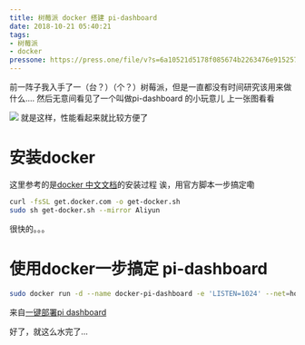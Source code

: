 ```yaml
---
title: 树莓派 docker 搭建 pi-dashboard
date: 2018-10-21 05:40:21
tags:
- 树莓派
- docker
pressone: https://press.one/file/v?s=6a10521d5178f085674b2263476e9152576e05760974be0c7803f2c3a1d0150d1516a3dcb3cafdedc05936d3a2b982213c2a0c9f282853d16e4f2fa6cfc95eb801&h=cc79baea14ae9311d7f84eff94c219b40bd7dbb17ea4aab1691ea800399322fc&a=79a3a060a7faa9dfc9b8b4e0a59bf3ebac305f78&v=3&f=P1
---
```


前一阵子我入手了一（台？）（个？）树莓派，但是一直都没有时间研究该用来做什么.... 然后无意间看见了一个叫做pi-dashboard 的小玩意儿 上一张图看看
<!--more-->
![](https://cdn.lvcshu.workers.dev/img/upload/1812/a6430c02dba0e979.png)
就是这样，性能看起来就比较方便了

# 安装docker
这里参考的是[docker 中文文档](https://yeasy.gitbooks.io/docker_practice/install/raspberry-pi.html)的安装过程
诶，用官方脚本一步搞定嘞
```bash
curl -fsSL get.docker.com -o get-docker.sh
sudo sh get-docker.sh --mirror Aliyun
```

很快的。。。

# 使用docker一步搞定 pi-dashboard

```bash
sudo docker run -d --name docker-pi-dashboard -e 'LISTEN=1024' --net=host ecat/docker-pi-dashboard
```
来自[一键部署pi dashboard](https://zhuanlan.zhihu.com/p/34923907)

好了，就这么水完了...
